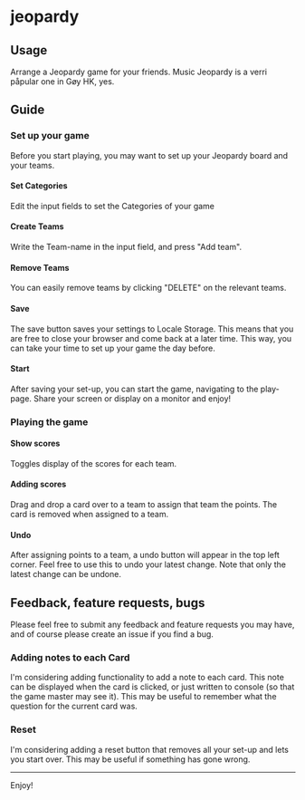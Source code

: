 # jeopardy

## Usage

Arrange a Jeopardy game for your friends. Music Jeopardy is a verri påpular one in Gøy HK, yes.

## Guide

### Set up your game

Before you start playing, you may want to set up your Jeopardy board and your teams.

#### Set Categories

Edit the input fields to set the Categories of your game

#### Create Teams

Write the Team-name in the input field, and press "Add team".

#### Remove Teams

You can easily remove teams by clicking "DELETE" on the relevant teams.

#### Save

The save button saves your settings to Locale Storage. This means that you are free to close your browser and come back at a later time.
This way, you can take your time to set up your game the day before.

#### Start

After saving your set-up, you can start the game, navigating to the play-page. Share your screen or display on a monitor and enjoy!

### Playing the game

#### Show scores

Toggles display of the scores for each team.

#### Adding scores

Drag and drop a card over to a team to assign that team the points. The card is removed when assigned to a team.

#### Undo

After assigning points to a team, a undo button will appear in the top left corner. Feel free to use this to undo your latest change.
Note that only the latest change can be undone.

## Feedback, feature requests, bugs

Please feel free to submit any feedback and feature requests you may have, and of course please create an issue if you find a bug.

### Adding notes to each Card

I'm considering adding functionality to add a note to each card. This note can be displayed when the card is clicked, or just written to console (so that the game master may see it).
This may be useful to remember what the question for the current card was.

### Reset

I'm considering adding a reset button that removes all your set-up and lets you start over. This may be useful if something has gone wrong.

---

Enjoy!
